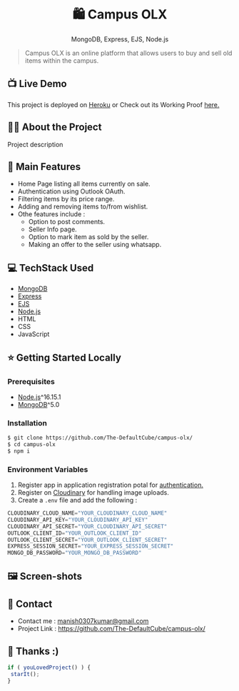 <h1 align="center">
🛍 Campus OLX
</h1>
<p align="center">
MongoDB, Express, EJS, Node.js
</p>

> Campus OLX is an online platform that allows users to buy and sell old items within the campus.

## 📺 Live Demo
This project is deployed on [Heroku](https://iitg-campus-olx.herokuapp.com/) or
Check out its Working Proof [here.](https://drive.google.com/file/d/1iIIowl7md2BPDr3LZegH_OXWRtx97-CZ/view?usp=sharing)

## 🕵️‍♀️ About the Project
Project description

## 🧩 Main Features
* Home Page listing all items currently on sale.
* Authentication using Outlook OAuth.
* Filtering items by its price range.
* Adding and removing items to/from wishlist.
* Othe features include :
    * Option to post comments.
    * Seller Info page.
    * Option to mark item as sold by the seller.
    * Making an offer to the seller using whatsapp.

## 💻 TechStack Used
* [MongoDB](https://www.mongodb.com/)
* [Express](https://expressjs.com/)
* [EJS](https://ejs.co/)
* [Node.js](https://nodejs.org/en/)
* HTML
* CSS
* JavaScript

## ⭐ Getting Started Locally

### Prerequisites

- [Node.js](https://nodejs.org/en/download/)^16.15.1
- [MongoDB](https://www.mongodb.com/try/download/community)^5.0

### Installation
 
 ```sh
 $ git clone https://github.com/The-DefaultCube/campus-olx/
 $ cd campus-olx
 $ npm i
 ```
### Environment Variables
1. Register app in application registration potal for [authentication.](https://www.passportjs.org/packages/passport-outlook/) 
2. Register on [Cloudinary](https://cloudinary.com/) for handling image uploads.
3. Create a `.env` file and add the following :
```js
CLOUDINARY_CLOUD_NAME="YOUR_CLOUDINARY_CLOUD_NAME"
CLOUDINARY_API_KEY="YOUR_CLOUDINARY_API_KEY" 
CLOUDINARY_API_SECRET="YOUR_CLOUDINARY_API_SECRET"
OUTLOOK_CLIENT_ID="YOUR_OUTLOOK_CLIENT_ID"
OUTLOOK_CLIENT_SECRET="YOUR_OUTLOOK_CLIENT_SECRET"
EXPRESS_SESSION_SECRET="YOUR_EXPRESS_SESSION_SECRET"
MONGO_DB_PASSWORD="YOUR_MONGO_DB_PASSWORD"
```

## 🖼️ Screen-shots


## 📩 Contact
- Contact me : manish0307kumar@gmail.com
- Project Link : https://github.com/The-DefaultCube/campus-olx/


## 🙏 Thanks :)
```js
if ( youLovedProject() ) {
 starIt();
}
```
